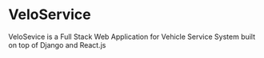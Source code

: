 # VeloService
VeloSevice is a Full Stack Web Application for Vehicle Service System built on top of Django and React.js
